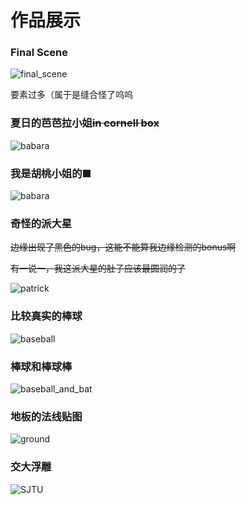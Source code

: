# 作品展示

### Final Scene

![final_scene](/output/works/final_scene.jpg)

要素过多（属于是缝合怪了呜呜

### 夏日的芭芭拉小姐~~in cornell box~~

![babara](/output/works/babara.jpg)

### 我是胡桃小姐的■

![babara](/output/works/hutao.jpg)

### 奇怪的派大星

~~边缘出现了黑色的bug，这能不能算我边缘检测的bonus啊~~

~~有一说一，我这派大星的肚子应该最圆润的了~~

![patrick](/output/works/patrick.jpg)

### 比较~~真实~~的棒球

![baseball](/output/works/baseball.jpg)

### **棒**球和**棒**球**棒**

![baseball_and_bat](/output/works/baseball_and_bat.jpg)

### 地板的法线贴图

![ground](/output/works/ground_scene.jpg)

### 交大浮雕

![SJTU](/output/works/SJTU_cubiod_scene.jpg)